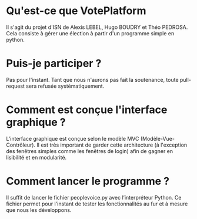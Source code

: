 # Qu'est-ce que VotePlatform
Il s'agit du projet d'ISN de Alexis LEBEL, Hugo BOUDRY et Théo PEDROSA. Cela consiste à gérer une élection à partir d'un programme simple en python.

# Puis-je participer ?
Pas pour l'instant. Tant que nous n'aurons pas fait la soutenance, toute pull-request sera refusée systématiquement.

# Comment est conçue l'interface graphique ?
L'interface graphique est conçue selon le modèle MVC (Modèle-Vue-Contrôleur).
Il est très important de garder cette architecture
(à l'exception des fenêtres simples comme les fenêtres de login)
afin de gagner en lisibilité et en modularité.

# Comment lancer le programme ?
Il suffit de lancer le fichier peoplevoice.py avec l’interpréteur Python. Ce
fichier permet pour l'instant de tester les fonctionnalités au fur et à mesure
que nous les développons.
